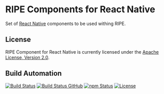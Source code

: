 # RIPE Components for React Native

Set of [React Native](https://facebook.github.io/react-native/) components to be used withing RIPE.

## License

RIPE Component for React Native is currently licensed under the [Apache License, Version 2.0](http://www.apache.org/licenses/).

## Build Automation

[![Build Status](https://travis-ci.org/ripe-tech/ripe-components-react-native.svg?branch=master)](https://travis-ci.org/ripe-tech/ripe-components-react-native)
[![Build Status GitHub](https://github.com/ripe-tech/ripe-components-react-native/workflows/Main%20Workflow/badge.svg)](https://github.com/ripe-tech/ripe-components-react-native/actions)
[![npm Status](https://img.shields.io/npm/v/ripe-components-react-native.svg)](https://www.npmjs.com/package/ripe-components-react-native)
[![License](https://img.shields.io/badge/license-Apache%202.0-blue.svg)](https://www.apache.org/licenses/)
